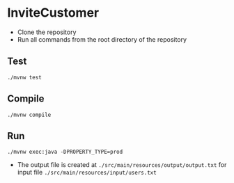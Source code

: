 # InviteCustomer

- Clone the repository
- Run all commands from the root directory of the repository

## Test
```
./mvnw test
```

## Compile
```
./mvnw compile
```

## Run
```
./mvnw exec:java -DPROPERTY_TYPE=prod
```

- The output file is created at `./src/main/resources/output/output.txt` for input file `./src/main/resources/input/users.txt`

